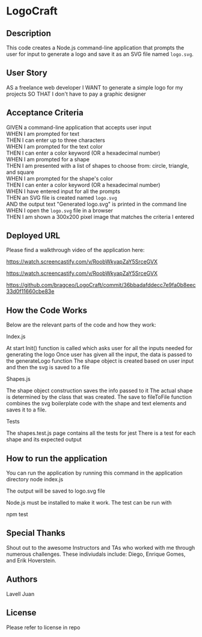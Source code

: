 # LogoCraft

## Description 

This code creates a Node.js command-line application that prompts the user for input to generate a logo and save it as an SVG file named `logo.svg`. 

## User Story

AS a freelance web developer
I WANT to generate a simple logo for my projects
SO THAT I don't have to pay a graphic designer

## Acceptance Criteria

GIVEN a command-line application that accepts user input <br>
WHEN I am prompted for text <br>
THEN I can enter up to three characters <br>
WHEN I am prompted for the text color <br>
THEN I can enter a color keyword (OR a hexadecimal number) <br>
WHEN I am prompted for a shape <br>
THEN I am presented with a list of shapes to choose from: circle, triangle, and square <br>
WHEN I am prompted for the shape's color <br>
THEN I can enter a color keyword (OR a hexadecimal number) <br>
WHEN I have entered input for all the prompts <br>
THEN an SVG file is created named `logo.svg` <br>
AND the output text "Generated logo.svg" is printed in the command line <br>
WHEN I open the `logo.svg` file in a browser <br>
THEN I am shown a 300x200 pixel image that matches the criteria I entered <br>




## Deployed URL

Please find a walkthrough video of the application here:

https://watch.screencastify.com/v/RoobWkyapZaY5SrceGVX

https://watch.screencastify.com/v/RoobWkyapZaY5SrceGVX


https://github.com/bragceo/LogoCraft/commit/36bbadafddecc7e9fa0b8eec33d0f11660cbe83e



## How the Code Works

Below are the relevant parts of the code and how they work:

Index.js
 
At start Init() function is called which asks user for all the inputs needed for generating the logo
Once user has given all the input, the data is passed to the generateLogo function
The shape object is created based on user input and then the svg is saved to a file
 
Shapes.js
 
The shape object construction saves the info passed to it
The actual shape is determined by the class that was created.
The save to fileToFile function combines the svg boilerplate code with the shape and text elements and saves it to a file.
 
Tests
 
The shapes.test.js page contains all the tests for jest
There is a test for each shape and its expected output
 

## How to run the application
 
You can run the application by running this command in the application directory
node index.js

The output will be saved to logo.svg file
 
Node.js must be installed to make it work.
The test can be run with 

npm test



## Special Thanks 

Shout out to the awesome Instructors and TAs who worked with me through numerous challenges. These indiviudals include: Diego, Enrique Gomes, and Erik Hoverstein. 



## Authors 

Lavell Juan<br>




## License 

Please refer to license in repo 
